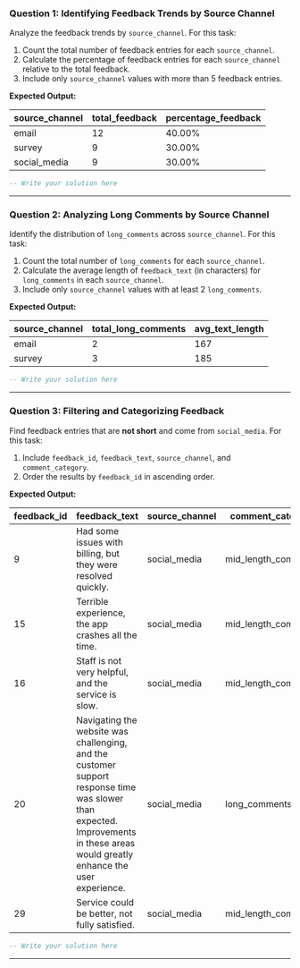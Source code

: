 ### Question 1: Identifying Feedback Trends by Source Channel

Analyze the feedback trends by `source_channel`. For this task:

1. Count the total number of feedback entries for each `source_channel`.
2. Calculate the percentage of feedback entries for each `source_channel` relative to the total feedback.
3. Include only `source_channel` values with more than 5 feedback entries.

**Expected Output:**

| source_channel | total_feedback | percentage_feedback |
| -------------- | -------------- | ------------------- |
| email          | 12             | 40.00%              |
| survey         | 9              | 30.00%              |
| social_media   | 9              | 30.00%              |

```sql
-- Write your solution here
```
---

### Question 2: Analyzing Long Comments by Source Channel

Identify the distribution of `long_comments` across `source_channel`. For this task:

1. Count the total number of `long_comments` for each `source_channel`.
2. Calculate the average length of `feedback_text` (in characters) for `long_comments` in each `source_channel`.
3. Include only `source_channel` values with at least 2 `long_comments`.

**Expected Output:**

| source_channel | total_long_comments | avg_text_length |
| -------------- | ------------------- | --------------- |
| email          | 2                   | 167             |
| survey         | 3                   | 185             |

```sql
-- Write your solution here
```
---

### Question 3: Filtering and Categorizing Feedback

Find feedback entries that are **not short** and come from `social_media`. For this task:

1. Include `feedback_id`, `feedback_text`, `source_channel`, and `comment_category`.
2. Order the results by `feedback_id` in ascending order.

**Expected Output:**

| feedback_id | feedback_text                                                                                                                                                                   | source_channel | comment_category    |
| ----------- | ------------------------------------------------------------------------------------------------------------------------------------------------------------------------------- | -------------- | ------------------- |
| 9           | Had some issues with billing, but they were resolved quickly.                                                                                                                   | social_media   | mid_length_comments |
| 15          | Terrible experience, the app crashes all the time.                                                                                                                              | social_media   | mid_length_comments |
| 16          | Staff is not very helpful, and the service is slow.                                                                                                                             | social_media   | mid_length_comments |
| 20          | Navigating the website was challenging, and the customer support response time was slower than expected. Improvements in these areas would greatly enhance the user experience. | social_media   | long_comments       |
| 29          | Service could be better, not fully satisfied.                                                                                                                                   | social_media   | mid_length_comments |

```sql
-- Write your solution here
```
---
